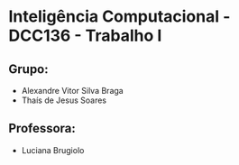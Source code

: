 # Inteligência Computacional - DCC136 - Trabalho I

## Grupo: 
* Alexandre Vitor Silva Braga
* Thaís de Jesus Soares

## Professora:
* Luciana Brugiolo
